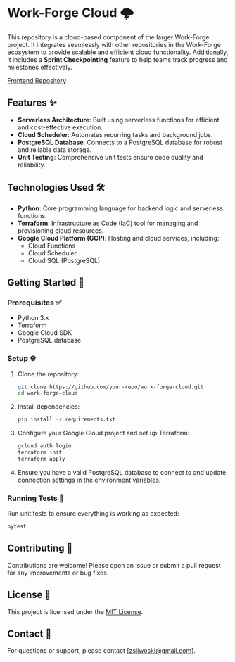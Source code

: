 # Work-Forge Cloud 🌩️

This repository is a cloud-based component of the larger Work-Forge project. It integrates seamlessly with other repositories in the Work-Forge ecosystem to provide scalable and efficient cloud functionality. Additionally, it includes a **Sprint Checkpointing** feature to help teams track progress and milestones effectively.

[Frontend Repository](https://github.com/zsliwoski/work-forge)

## Features ✨

- **Serverless Architecture**: Built using serverless functions for efficient and cost-effective execution.
- **Cloud Scheduler**: Automates recurring tasks and background jobs.
- **PostgreSQL Database**: Connects to a PostgreSQL database for robust and reliable data storage.
- **Unit Testing**: Comprehensive unit tests ensure code quality and reliability.

## Technologies Used 🛠️

- **Python**: Core programming language for backend logic and serverless functions.
- **Terraform**: Infrastructure as Code (IaC) tool for managing and provisioning cloud resources.
- **Google Cloud Platform (GCP)**: Hosting and cloud services, including:
    - Cloud Functions
    - Cloud Scheduler
    - Cloud SQL (PostgreSQL)

## Getting Started 🚀

### Prerequisites ✅

- Python 3.x
- Terraform
- Google Cloud SDK
- PostgreSQL database

### Setup ⚙️

1. Clone the repository:
     ```bash
     git clone https://github.com/your-repo/work-forge-cloud.git
     cd work-forge-cloud
     ```

2. Install dependencies:
     ```bash
     pip install -r requirements.txt
     ```

3. Configure your Google Cloud project and set up Terraform:
     ```bash
     gcloud auth login
     terraform init
     terraform apply
     ```

5. Ensure you have a valid PostgreSQL database to connect to and update connection settings in the environment variables.

### Running Tests 🧪

Run unit tests to ensure everything is working as expected:
```bash
pytest
```

## Contributing 🤝

Contributions are welcome! Please open an issue or submit a pull request for any improvements or bug fixes.

## License 📜

This project is licensed under the [MIT License](LICENSE).

## Contact 📧

For questions or support, please contact [zsliwoski@gmail.com].